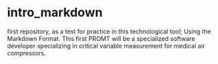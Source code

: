 # intro_markdown
first repository, as a test for practice in this technological tool; Using the Markdown Format.
This first PROMT will be a specialized software developer specializing in critical variable measurement for medical air compressors.